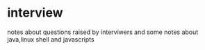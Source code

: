 # interview
notes about questions raised by interviwers and some notes about java,linux shell and javascripts

